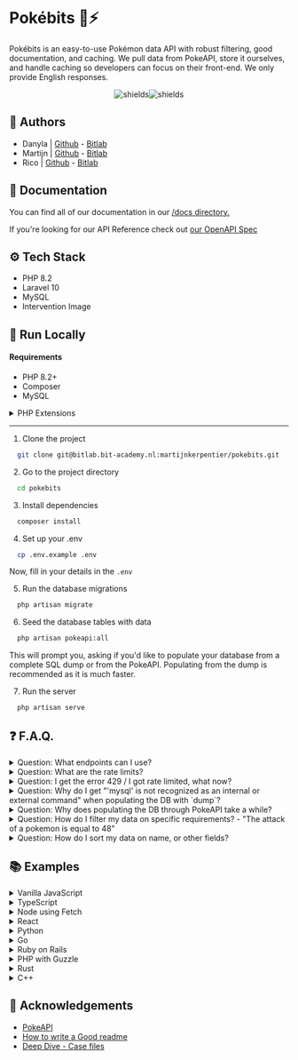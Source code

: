 # Pokébits 🐉⚡

Pokébits is an easy-to-use Pokémon data API with robust filtering, good documentation, and caching. We pull data from PokeAPI, store it ourselves, and handle caching so developers can focus on their front-end. We only provide English responses.

<p align="center"><img src="https://img.shields.io/badge/Laravel-FF2D20?style=for-the-badge&amp;logo=laravel&amp;logoColor=white" alt="shields"><img src="https://img.shields.io/badge/MySQL-00000F?style=for-the-badge&amp;logo=mysql&amp;logoColor=white" alt="shields"></p>

## 📝 Authors

-   Danyla | [Github](https://github.com/danylayasmin) - [Bitlab](https://bitlab.bit-academy.nl/danylahuntjens)
-   Martijn | [Github](https://github.com/MartijnKerpentier) - [Bitlab](https://bitlab.bit-academy.nl/martijnkerpentier)
-   Rico | [Github](https://github.com/rico-vz) - [Bitlab](https://bitlab.bit-academy.nl/ricovanzelst)

## 📄 Documentation

You can find all of our documentation in our [/docs directory.](https://bitlab.bit-academy.nl/martijnkerpentier/pokebits/-/tree/main/docs?ref_type=heads)

If you're looking for our API Reference check out [our OpenAPI Spec](#todo)

## ⚙️ Tech Stack

-   PHP 8.2
-   Laravel 10
-   MySQL
-   Intervention Image

## 🚀 Run Locally

#### Requirements

-   PHP 8.2+
-   Composer
-   MySQL
<details>
<summary>PHP Extensions</summary>

-   PHP-GD _or_ PHP-Imagick
-   Ctype PHP Extension
-   cURL PHP Extension
-   DOM PHP Extension
-   Fileinfo PHP Extension
-   Filter PHP Extension
-   Hash PHP Extension
-   Mbstring PHP Extension
-   OpenSSL PHP Extension
-   PCRE PHP Extension
-   PDO PHP Extension
-   Session PHP Extension
-   Tokenizer PHP Extension
-   XML PHP Extension
</details>

---

1. Clone the project

```bash
  git clone git@bitlab.bit-academy.nl:martijnkerpentier/pokebits.git
```

2. Go to the project directory

```bash
  cd pokebits
```

3. Install dependencies

```bash
  composer install
```

4. Set up your .env

```bash
  cp .env.example .env
```

Now, fill in your details in the `.env`

5. Run the database migrations

```bash
  php artisan migrate
```

6. Seed the database tables with data

```bash
  php artisan pokeapi:all
```

This will prompt you, asking if you'd like to populate your database from a complete SQL dump or from the PokeAPI.
Populating from the dump is recommended as it is much faster. 

7. Run the server

```bash
  php artisan serve
```

## ❓ F.A.Q.

<details>
<summary>Question: What endpoints can I use?</summary>

Answer: You can find all of our endpoints in our OpenAPI spec which you can find at /docs/api.
</details>

<details>
<summary>Question: What are the rate limits?</summary>

Answer: The current rate limit for each endpoint is 150 requests per minute. To track the ratelimits you can check the HTTP headers. X-RateLimit-Limit which shows you the total and X-RateLimit-Remaining which is how many requests you have remaining.
</details>

<details>
<summary>Question: I get the error 429 / I got rate limited, what now?</summary>

Answer: Don't worry. The rate limit isn't permanent. Please wait a few minutes and try again.
</details>

<details>
<summary>Question: Why do I get "'mysql' is not recognized as an internal or external command" when populating the DB with `dump`?</summary>

Answer: To populate the database, it calls the process "mysql" from the command line. If you have MySQL installed but you still get this error, it means it's not added to path. To add it, find the location of `mysql.exe` and add it to path [guide here ](https://www.architectryan.com/2018/03/17/add-to-the-path-on-windows-10/).
</details>

<details>
<summary>Question: Why does populating the DB through PokeAPI take a while?</summary>

Answer: When populating the database using the PokeAPI commands, it takes a while. This is because it'll make a bunch of requests to PokeAPI to request the information and inserts it. The dump option is much faster and the dump is updated every game release, so it'll be up-to-date.
</details>

<details><summary>Question: How do I filter my data on specific requirements? - "The attack of a pokemon is equal to 48"</summary>

Answer: When wanting to filter, type the applied filters in the search bar, next to the url.
"localhost:8000/api/pokemon?attack=48".

With multiple filters, type '&' between each filter: "localhost:8000/api/pokemon?attack=48&height=5".
</details>

<details><summary>Question: How do I sort my data on name, or other fields?</summary>

Answer: When wanting to sort, type the sorting field in the search bar, next to the url.
"localhost:8000/api/pokemon?sort=name".

It is not possible to sort in more than one way.
</details>

## 📚 Examples
<details>
<summary>Vanilla JavaScript</summary>

```javascript
fetch('<POKEBITS_URL>/api/pokemon')
  .then(response => response.json())
  .then(data => {
    console.log(data);
  })
  .catch(error => {
    console.error('Error:', error);
  });
```
</details>

<details>
<summary>TypeScript</summary>

```typescript
interface Pokemon {
    id: number;
    name: string;
    type: string;
    // Add more properties as per your API response structure
}

interface ApiResponse {
    count: number;
    results: Pokemon[];
    // Add more properties as per your API response structure
}

async function fetchPokemonData(): Promise<void> {
    try {
        const response = await fetch('<POKEBITS_URL>/api/pokemon');
        if (!response.ok) {
            throw new Error(`Request failed with status: ${response.status}`);
        }
        const data: ApiResponse = await response.json();
        console.log(data.results); // Access the array of Pokémon
    } catch (error) {
        console.error('Error:', error);
    }
}

fetchPokemonData();
```
</details>

<details>
<summary>Node using Fetch</summary>

```javascript
const fetch = require('node-fetch');

fetch('<POKEBITS_URL>/api/pokemon')
  .then(response => response.json())
  .then(data => {
    console.log(data);
  })
  .catch(error => {
    console.error('Error:', error);
  });
```
</details>

<details>
<summary>React</summary>

```javascript
import React, { useEffect } from 'react';

function PokemonComponent() {
  useEffect(() => {
    fetch('<POKEBITS_URL>/api/pokemon')
      .then(response => response.json())
      .then(data => {
        console.log(data);
      })
      .catch(error => {
        console.error('Error:', error);
      });
  }, []);

  return <div>Pokemon Component</div>;
}

export default PokemonComponent;
```
</details>

<details>
<summary>Python</summary>

```python
import requests

response = requests.get('<POKEBITS_URL>/api/pokemon')
if response.status_code == 200:
    data = response.json()
    print(data)
else:
    print('Error:', response.status_code)
```
</details>

<details>
<summary>Go</summary>

```go
package main

import (
	"fmt"
	"io/ioutil"
	"net/http"
)

func main() {
	resp, err := http.Get("<POKEBITS_URL>/api/pokemon")
	if err != nil {
		fmt.Println("Error:", err)
		return
	}
	defer resp.Body.Close()

	body, err := ioutil.ReadAll(resp.Body)
	if err != nil {
		fmt.Println("Error:", err)
		return
	}

	fmt.Println(string(body))
}
```
</details>

<details>
<summary>Ruby on Rails</summary>

```ruby
require 'net/http'
require 'json'

url = URI('<POKEBITS_URL>/api/pokemon')
response = Net::HTTP.get(url)
data = JSON.parse(response)
puts data
```
</details>

<details>
<summary>PHP with Guzzle</summary>

```php
<?php
require 'vendor/autoload.php';

$client = new \GuzzleHttp\Client();
$response = $client->request('GET', '<POKEBITS_URL>/api/pokemon');
$data = json_decode($response->getBody(), true);
print_r($data);
```
</details>

<details>
<summary>Rust</summary>

```rust
extern crate reqwest;

fn main() {
    let url = "<POKEBITS_URL>/api/pokemon";
    let response = reqwest::blocking::get(url).expect("Failed to get a response");
    
    if response.status().is_success() {
        let body = response.text().expect("Failed to get response body");
        println!("{}", body);
    } else {
        println!("Error: {:?}", response.status());
    }
}
```
</details>

<details>
<summary>C++</summary>

```cpp
#include <iostream>
#include <curl/curl.h>
#include <string>

int main() {
  CURL *curl;
  CURLcode res;
  std::string url = "<POKEBITS_URL>/api/pokemon";

  curl = curl_easy_init();
  if (curl) {
    curl_easy_setopt(curl, CURLOPT_URL, url.c_str());

    res = curl_easy_perform(curl);
    if (res != CURLE_OK) {
      fprintf(stderr, "curl_easy_perform() failed: %s\n", curl_easy_strerror(res));
    }

    curl_easy_cleanup(curl);
  }

  return 0;
}
```
</details>



## 👏 Acknowledgements

-   [PokeAPI](https://pokeapi.co/)
-   [How to write a Good readme](https://bulldogjob.com/news/449-how-to-write-a-good-readme-for-your-github-project)
-   [Deep Dive - Case files](https://bitacademy.notion.site/Deep-Dive-Pok-mon-4c6febe20a2c4184843165486f846f9f)
